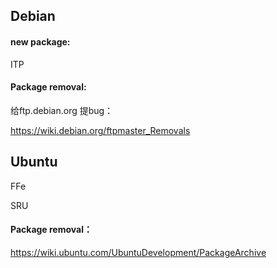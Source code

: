 

## Debian

#### new package:

ITP

#### Package removal:

给ftp.debian.org 提bug：

https://wiki.debian.org/ftpmaster_Removals



## Ubuntu

FFe

SRU

#### Package removal：

https://wiki.ubuntu.com/UbuntuDevelopment/PackageArchive

